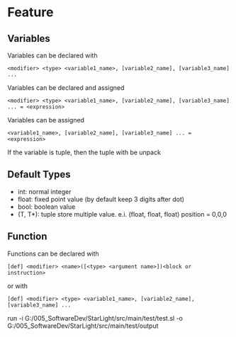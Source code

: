 # Feature
## Variables
Variables can be declared with 
```
<modifier> <type> <variable1_name>, [variable2_name], [variable3_name] ...
```
Variables can be declared and assigned 
```
<modifier> <type> <variable1_name>, [variable2_name], [variable3_name] ... = <expression>
```
Variables can be assigned 
```
<variable1_name>, [variable2_name], [variable3_name] ... = <expression>
```
If the variable is tuple, then the tuple with be unpack

## Default Types
* int: normal integer
* float: fixed point value (by default keep 3 digits after dot)
* bool: boolean value
* (T, T*): tuple store multiple value. e.i. (float, float, float) position = 0,0,0

## Function
Functions can be declared with 
```
[def] <modifier> <name>([<type> <argument name>])<block or instruction>
```
or with
```
[def] <modifier> <type> <variable1_name>, [variable2_name], [variable3_name] ...
```
run -i G:/005_SoftwareDev/StarLight/src/main/test/test.sl -o G:/005_SoftwareDev/StarLight/src/main/test/output